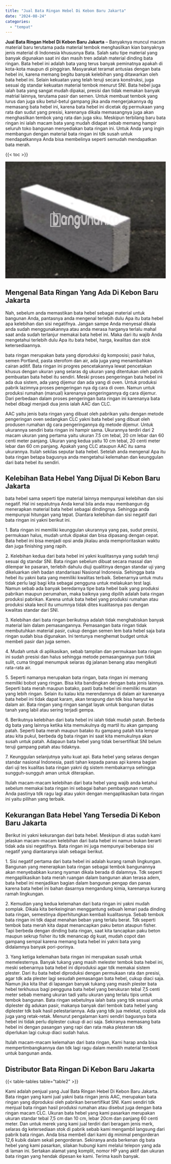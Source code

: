 ```yaml
---
title: "Jual Bata Ringan Hebel Di Kebon Baru Jakarta"
date: "2024-08-24"
categories: 
  - "tempat"
---
```


**Jual Bata Ringan Hebel Di Kebon Baru Jakarta** – Banyaknya muncul macam material baru terutama pada material tembok menghasilkan kian banyaknya jenis material di Indonesia khususnya Bata. Salah satu tipe material yang banyak digunakan saat ini dan masih tren adalah material dinding bata ringan. Bata hebel ini adalah bata yang terus banyak peminatnya apakah di kota-kota maupun di pinggiran. Masyarakat teramat antusias dengan bata hebel ini, karena memang begitu banyak kelebihan yang ditawarkan oleh bata hebel ini. Selain kekuatan yang telah teruji secara konstruksi, juga sesuai dg standar kekuatan material tembok menurut SNI. Bata hebel juga ialah bata yang sangat mudah dipakai, presisi dan tidak memakan banyak matrial lainnya, terutama pasir dan semen. Untuk membuat tembok yang lurus dan juga siku betul-betul gampang jika anda mengerjakannya dg memasang bata hebel ini, karena bata hebel ini dicetak dg permukaan yang rata dan sudut yang presisi, karenanya dikala memasangnya juga akan menghasilkan tembok yang rata dan juga siku. Meskipun terbilang baru bata ringan ini ialah macam bata yang mudah didapat sebab memang hampir seluruh toko bangunan menyediakan bata ringan ini. Untuk Anda yang ingin membangun dengan material bata ringan ini tdk susah untuk mendapatkannya Anda bisa membelinya seperti semudah mendapatkan bata merah.

{{< toc >}}

![Jual Bata Ringan Hebel Di Kebon Baru Jakarta](/images/jual-hebel-murah-28.png)

## Mengenal Bata Ringan Yang Ada Di Kebon Baru Jakarta

Nah, sebelum anda memastikan bata hebel sebagai material untuk bangunan Anda, pantasnya anda mengenal terlebih dulu Apa itu bata hebel apa kelebihan dan sisi negatifnya. Jangan sampe Anda menyesal dikala anda sudah menggunakannya atau anda merasa harganya terlalu mahal saat anda sudah terlanjur memakai bata hebel ini. Maka dari itu wajib Anda mengetahui terlebih dulu Apa itu bata hebel, harga, kwalitas dan stok ketersediaannya.

bata ringan merupakan bata yang diproduksi dg komposisi; pasir halus, semen Portland, pasta sterofom dan air, ada juga yang menambahkan cairan aditif. Bata ringan ini progres pencetakannya lewat pencetakan khusus dengan ukuran yang selaras dg ukuran yang ditentukan oleh pabrik pembuatan bata hebel itu sendiri. Meski proses pengeringan bata hebel ini ada dua sistem, ada yang dijemur dan ada yang di oven. Untuk produksi pabrik lazimnya proses pengeringan nya dg cara di oven. Namun untuk produksi rumahan (manual) karenanya pengeringannya dg cara dijemur. Dari perbedaan dalam proses pengeringan bata ringan ini karenanya bata hebel dibagi menjadi dua jenis ialah AAC dan CLC.

AAC yaitu jenis bata ringan yang dibuat oleh pabrikan yaitu dengan metode pengeringan oven sedangkan CLC yakni bata hebel yang dibuat oleh produsen rumahan dg cara pengeringannya dg metode dijemur. Untuk ukurannya sendiri bata ringan ini hampir sama. Ukurannya terdiri dari 2 macam ukuran yang pertama yaitu ukuran 7.5 cm tebal, 20 cm lebar dan 60 centi meter panjang. Ukuran yang kedua yaitu 10 cm tebal, 20 centi meter lebar dan 60 cm panjang. Apakah yang CLC ataupun AAC itu sama ukurannya. Itulah sekilas seputar bata hebel. Setelah anda mengenal Apa itu bata ringan betapa bagusnya anda mengetahui kelemahan dan keunggulan dari bata hebel itu sendiri.

## Kelebihan Bata Hebel Yang Dijual Di Kebon Baru Jakarta

bata hebel sama seperti tipe material lainnya mempunyai kelebihan dan sisi negatif. Hal ini sepatutnya Anda kenal bila anda mau membangun dg menerapkan material bata hebel sebagai dindingnya. Sehingga anda mempunyai hitungan yang tepat. Diantara kelebihan dan sisi negatif dari bata ringan ini yakni berikut ini.

1\. Bata ringan ini memiliki keunggulan ukurannya yang pas, sudut presisi, permukaan halus, mudah untuk dipakai dan bisa dipasang dengan cepat. Bata hebel ini bisa menjadi opsi anda jikalau anda memprioritaskan waktu dan juga finishing yang rapih.

2\. Kelebihan kedua dari bata hebel ini yakni kualitasnya yang sudah teruji sesuai dg standar SNI. Bata ringan sebelum dibuat secara massal dan dilempar ke pasaran, terlebih dahulu diuji qualitinya dengan standar uji yang dikeluarkan oleh badan standarisasi Nasional Indonesia. Sehingga bata hebel itu yakni bata yang memiliki kwalitas terbaik. Sebenarnya untuk mutu tidak perlu lagi bagi kita sebagai pengguna untuk melakukan test lagi. Namun sebab ada banyak beredarnya tipe bata hebel baik yang produksi pabrikan maupun perumahan, maka baiknya yang dipilih adalah bata ringan produksi pabrikan. Karena untuk bata hebel yang produksi rumahan atau produksi skala kecil itu umumnya tidak dites kualitasnya pas dengan kwalitas standar dari SNI.

3\. Kelebihan dari bata ringan berikutnya adalah tidak menghabiskan banyak material lain dalam pemasangannya. Pemasangan bata ringan tidak membutuhkan material pasir, cukup dengan semen lem bata hebel saja bata ringan sudah bisa digunakan. Ini tentunya menghemat budget untuk membeli pasir dan juga semen.

4\. Mudah untuk di aplikasikan, sebab tampilan dan permukaan bata ringan ini sudah presisi dan halus sehingga metode pemasangannya pun tidak sulit, cuma tinggal menumpuk selaras dg jalanan benang atau mengikuti rata-rata air.

5\. Seperti namanya merupakan bata ringan, bata ringan ini memang memiliki bobot yang ringan. Bisa kita bandingkan dengan bata jenis lainnya. Seperti bata merah maupun batako, pasti bata hebel ini memiliki muatan yang lebih ringan. Selain itu kalau kita merendamnya di dalam air karenanya bata hebel ini tidak dapat karam, akan terapung dan tdk bisa hanyut ke dalam air. Bata ringan yang ringan sangat layak untuk bangunan diatas tanah yang labil atau sering terjadi gempa.

6\. Berikutnya kelebihan dari bata hebel ini ialah tidak mudah patah. Berbeda dg bata yang lainnya ketika kita memukulnya dg martil itu akan gampang patah. Seperti bata merah maupun batako itu gampang patah kita lempar atau kita pukul, berbeda dg bata ringan ini saat kita memukulnya akan susah untuk patah. Adapaun bata hebel yang tidak bersertifikat SNI belum teruji gampang patah atau tidaknya.

7\. Keunggulan selanjutnya yaitu kuat api. Bata hebel yang selaras dengan standar nasional Indonesia, pasti tahan kepada panas api karena bagian dari uji tes kualitas bata ringan yakni dg sistem membakarnya sehingga sungguh-sungguh aman untuk diterapkan.

Itulah macam-macam kelebihan dari bata hebel yang wajib anda ketahui sebelum memakai bata ringan ini sebagai bahan pembangunan rumah. Anda pastinya tdk ragu lagi atau yakin dengan mengaplikasikan bata ringan ini yaitu pilihan yang terbaik.

## Kekurangan Bata Hebel Yang Tersedia Di Kebon Baru Jakarta

Berikut ini yakni kekurangan dari bata hebel. Meskipun di atas sudah kami jelaskan macam-macam kelebihan dari bata hebel ini namun bukan berarti tidak ada sisi negatifnya. Bata ringan ini juga mempunyai beberapa sisi negatif yang diantaranya ialah sebagai berikut.

1\. Sisi negatif pertama dari bata hebel ini adalah kurang ramah lingkungan. Bangunan yang menerapkan bata ringan sebagai tembok bangunannya akan menyebabkan kurang nyaman dikala berada di dalamnya. Tdk seperti mengaplikasikan bata merah ruangan dalam bangunan akan terasa adem, bata hebel ini menjadikan bagian dalam bangunan pengap dan panas karena bata hebel ini bahan dasarnya mengandung kimia, karenanya kurang ramah lingkungan.

2\. Kemudian yang kedua kelemahan dari bata ringan ini yakni mudah somplak. Dikala kita berkeinginan menggantung sebuah lemari pada dinding bata ringan, semestinya diperhitungkan kembali kualitasnya. Sebab tembok bata ringan ini tdk dapat menahan beban yang terlalu berat. Tdk seperti tembok bata merah kita dapat menancapkan paku beton ataupun fisher. Tapi berbeda dengan dinding bata ringan, saat kita tancapkan paku beton maupun sekrup fisher itu tdk menancap dg kuat, mudah copot dan gampang sempal karena memang bata hebel ini yakni bata yang didalamnya banyak pori-porinya.

3\. Yang ketiga kelemahan bata ringan ini merupakan susah untuk memelesternya. Banyak tukang yang masih melester tembok bata hebel ini, meski sebenarnya bata hebel ini diproduksi agar tdk memakai sistem plester. Dari itu bata hebel diproduksi dengan permukaan rata dan presisi, agar tdk ada plester lagi sesudah pemasangan bata hebel, cukup diaci saja. Namun jika kita lihat di lapangan banyak tukang yang masih plester bata hebel terkhusus bagi pengguna bata hebel yang berukuran tebal 7,5 centi meter sebab memang ukuran tadi yaitu ukuran yang terlalu tipis untuk tembok bangunan. Bata ringan sebetulnya ialah bata yang tdk sesuai untuk diplester dg adukan pasir, makanya banyak dari tembok bata hebel yang diplester tdk baik hasil pelestariannya. Ada yang tdk jua melekat, coplok ada juga yang retak-retak. Menurut pengalaman kami sendiri bagusnya bata hebel ini tidak perlu diplester cukup di aci saja. Sekiranya memasang bata hebel ini dengan pasangan yang rapi dan rata maka plesteran tdk diperlukan lagi cukup diaci sudah halus.

Itulah macam-macam kelemahan dari bata ringan, Kami harap anda bisa mempertimbangkannya dan tdk lagi ragu dalam memilih material tembok untuk bangunan anda.

## Distributor Bata Ringan Di Kebon Baru Jakarta

{{< table-tables table="table2" >}}

Kami adalah penjual yang Jual Bata Ringan Hebel Di Kebon Baru Jakarta. Bata ringan yang kami jual yakni bata ringan jenis AAC, merupakan bata ringan yang diproduksi oleh pabrikan bersertifikat SNI. Kami sendiri tdk menjual bata ringan hasil produksi rumahan atau disebut juga dengan bata ringan macam CLC. Ukuran bata hebel yang kami pasarkan merupakan ukuran standar tebal 7,5 cm dan 10 cm, lebar 20cm dan panjang 60 centi meter. Dan untuk merek yang kami jual terdiri dari beragam jenis merk, selaras dg ketersediaan stok di pabrik sebab kami mengambil langsung dari pabrik bata ringan. Anda bisa membeli dari kami dg minimal pengorderan 12,6 kubik dalam sekali pengorderan. Sekiranya anda berkenan dg bata hebel yang kami pasarkan, silakan hubungi kami melalui telepon yang ada di laman ini. Sertakan alamat yang komplit, nomor HP yang aktif dan ukuran bata ringan yang hendak dipesan ke kami. Terima kasih banyak.
